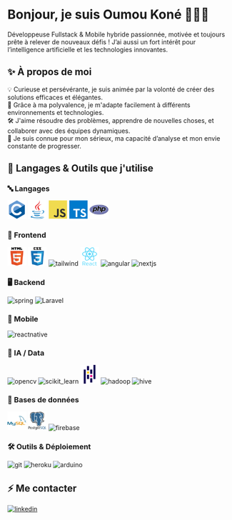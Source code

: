 <h1>Bonjour, je suis Oumou Koné 👩🏾‍💻</h1>
<p>Développeuse Fullstack & Mobile hybride passionnée, motivée et toujours prête à relever de nouveaux défis !
J’ai aussi un fort intérêt pour l’intelligence artificielle et les technologies innovantes.</p>

<h2>✨ À propos de moi</h2>
<p>
💡 Curieuse et persévérante, je suis animée par la volonté de créer des solutions efficaces et élégantes.<br/>
🚀 Grâce à ma polyvalence, je m'adapte facilement à différents environnements et technologies.<br/>
🛠️ J'aime résoudre des problèmes, apprendre de nouvelles choses, et collaborer avec des équipes dynamiques.<br/>
💪 Je suis connue pour mon sérieux, ma capacité d’analyse et mon envie constante de progresser.
</p>

<h2>🚀 Langages & Outils que j'utilise</h2>

<h3>🔤 Langages</h3>
<p>
  <img src="https://raw.githubusercontent.com/devicons/devicon/master/icons/c/c-original.svg" alt="c" width="42" height="42" />
  <img src="https://raw.githubusercontent.com/devicons/devicon/master/icons/java/java-original.svg" alt="java" width="42" height="42" />
  <img src="https://raw.githubusercontent.com/devicons/devicon/master/icons/javascript/javascript-original.svg" alt="javascript" width="42" height="42" />
  <img src="https://raw.githubusercontent.com/devicons/devicon/master/icons/typescript/typescript-original.svg" alt="typescript" width="42" height="42" />
  <img src="https://raw.githubusercontent.com/devicons/devicon/master/icons/php/php-original.svg" alt="php" width="42" height="42" />
</p>

<h3>🎨 Frontend</h3>
<p>
  <img src="https://raw.githubusercontent.com/devicons/devicon/master/icons/html5/html5-original-wordmark.svg" alt="html5" width="42" height="42" />
  <img src="https://raw.githubusercontent.com/devicons/devicon/master/icons/css3/css3-original-wordmark.svg" alt="css3" width="42" height="42" />
  <img src="https://www.vectorlogo.zone/logos/tailwindcss/tailwindcss-icon.svg" alt="tailwind" width="42" height="42" />
  <img src="https://raw.githubusercontent.com/devicons/devicon/master/icons/react/react-original-wordmark.svg" alt="react" width="42" height="42" />
  <img src="https://angular.io/assets/images/logos/angular/angular.svg" alt="angular" width="42" height="42" />
  <img src="https://cdn.worldvectorlogo.com/logos/nextjs-2.svg" alt="nextjs" width="42" height="42" />
</p>

<h3>🖥️ Backend</h3>
<p>
  <img src="https://www.vectorlogo.zone/logos/springio/springio-icon.svg" alt="spring" width="42" height="42" />
  <img src="https://cdn.jsdelivr.net/gh/devicons/devicon/icons/laravel/laravel-original.svg" alt="Laravel" width="42" height="42" />
</p>

<h3>📱 Mobile</h3>
<p>
  <img src="https://reactnative.dev/img/header_logo.svg" alt="reactnative" width="42" height="42" />
</p>

<h3>🧠 IA / Data</h3>
<p>
  <img src="https://www.vectorlogo.zone/logos/opencv/opencv-icon.svg" alt="opencv" width="42" height="42" />
  <img src="https://upload.wikimedia.org/wikipedia/commons/0/05/Scikit_learn_logo_small.svg" alt="scikit_learn" width="42" height="42" />
  <img src="https://raw.githubusercontent.com/devicons/devicon/2ae2a900d2f041da66e950e4d48052658d850630/icons/pandas/pandas-original.svg" alt="pandas" width="42" height="42" />
  <img src="https://www.vectorlogo.zone/logos/apache_hadoop/apache_hadoop-icon.svg" alt="hadoop" width="42" height="42" />
  <img src="https://www.vectorlogo.zone/logos/apache_hive/apache_hive-icon.svg" alt="hive" width="42" height="42" />
</p>

<h3>💾 Bases de données</h3>
<p>
  <img src="https://raw.githubusercontent.com/devicons/devicon/master/icons/mysql/mysql-original-wordmark.svg" alt="mysql" width="42" height="42" />
  <img src="https://raw.githubusercontent.com/devicons/devicon/master/icons/postgresql/postgresql-original-wordmark.svg" alt="postgresql" width="42" height="42" />
  <img src="https://www.vectorlogo.zone/logos/firebase/firebase-icon.svg" alt="firebase" width="42" height="42" />
</p>

<h3>🛠️ Outils & Déploiement</h3>
<p>
  <img src="https://www.vectorlogo.zone/logos/git-scm/git-scm-icon.svg" alt="git" width="42" height="42" />
  <img src="https://www.vectorlogo.zone/logos/heroku/heroku-icon.svg" alt="heroku" width="42" height="42" />
  <img src="https://cdn.worldvectorlogo.com/logos/arduino-1.svg" alt="arduino" width="42" height="42" />
</p>

<h2>⚡️ Me contacter</h2>
<p><a target="_blank" href="https://www.linkedin.com/in/Koné Oumou" style="display: inline-block;"><img src="https://img.shields.io/badge/linkedin-logo?style=for-the-badge&logo=linkedin&logoColor=white&color=%230a77b6" alt="linkedin" /></a></p>
